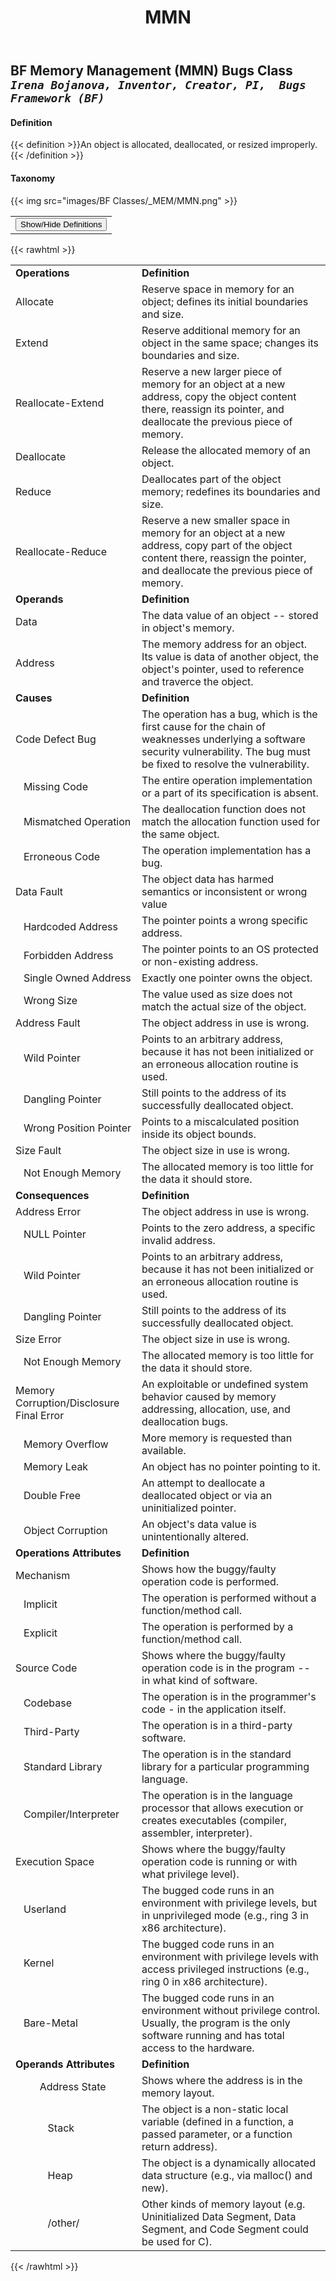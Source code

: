 ﻿---
weight: 3
title: "MMN"
---
## BF Memory Management (MMN) Bugs Class <br/>_`Irena Bojanova, Inventor, Creator, PI,  Bugs Framework (BF)`_

#### Definition
{{< definition >}}An object is allocated, deallocated, or resized improperly.{{< /definition >}}

####  Taxonomy


{{< img src="images/BF Classes/_MEM/MMN.png" >}}

<table>
<tr>
<td>
<button class="btn btn-primary " type="button" data-bs-toggle="collapse" data-bs-target="#collapseTable" aria-expanded="false" aria-controls="collapseTable">Show/Hide Definitions</button>
</td>
</tr>
</table>
	
{{< rawhtml >}}
<div class="collapse" id="collapseTable">
<table>
<tr>
			<td><strong>Operations</strong></td>
	<td><strong>Definition</strong></td>
	</tr>
	<tr>
			<td>Allocate </td>
	<td>Reserve space in memory for an object; defines its initial boundaries and size.</td>
	</tr>
	<tr>
			<td>Extend </td>
	<td>Reserve additional memory for an object in the same space; changes its boundaries and size.</td>
	</tr>
	<tr>
			<td>Reallocate-Extend </td>
	<td>Reserve a new larger piece of memory for an object at a new address, copy the object content there, reassign its pointer, and deallocate the previous piece of memory.</td>
	</tr>
	<tr>
			<td>Deallocate </td>
	<td>Release the allocated memory of an object.</td>
	</tr>
	<tr>
			<td>Reduce </td>
	<td>Deallocates part of the object memory; redefines its boundaries and size.</td>
	</tr>
	<tr>
			<td>Reallocate-Reduce </td>
	<td>Reserve a new smaller space in memory for an object at a new address, copy part of the object content there, reassign the pointer, and deallocate the previous piece of memory.</td>
	</tr>
	<tr>
			<td><strong>Operands</strong></td>
	<td><strong>Definition</strong></td>
	</tr>
	<tr>
			<td>Data </td>
	<td>The data value of an object -- stored in object's memory.</td>
	</tr>
	<tr>
			<td>Address </td>
	<td>The memory address for an object. Its value is data of another object, the object's pointer, used to reference and traverce the object.</td>
	</tr>
	<tr>
			<td><strong>Causes</strong></td>
	<td><strong>Definition</strong></td>
	</tr>
	<tr>
			<td>Code Defect Bug</td>
	<td>The operation has a bug, which is the first cause for the chain of weaknesses underlying a software security vulnerability. The bug must be fixed to resolve the vulnerability.</td>
	</tr>
	<tr>
			<td>   Missing Code </td>
	<td>The entire operation implementation or a part of its specification is absent.</td>
	</tr>
	<tr>
			<td>   Mismatched Operation </td>
	<td>The deallocation function does not match the allocation function used for the same object.</td>
	</tr>
	<tr>
			<td>   Erroneous Code </td>
	<td>The operation implementation has a bug.</td>
	</tr>
	<tr>
			<td>Data Fault</td>
	<td>The object data has harmed semantics or inconsistent or wrong value</td>
	</tr>
	<tr>
			<td>   Hardcoded Address </td>
	<td>The pointer points a wrong specific address.</td>
	</tr>
	<tr>
			<td>   Forbidden Address </td>
	<td>The pointer points to an OS protected or non-existing address.</td>
	</tr>
	<tr>
			<td>   Single Owned Address </td>
	<td>Exactly one pointer owns the object.</td>
	</tr>
	<tr>
			<td>   Wrong Size </td>
	<td>The value used as size does not match the actual size of the object.</td>
	</tr>
	<tr>
			<td>Address Fault</td>
	<td>The object address in use is wrong.</td>
	</tr>
	<tr>
			<td>   Wild Pointer </td>
	<td>Points to an arbitrary address, because it has not been initialized or an erroneous allocation routine is used.</td>
	</tr>
	<tr>
			<td>   Dangling Pointer </td>
	<td>Still points to the address of its successfully deallocated object.</td>
	</tr>
	<tr>
			<td>   Wrong Position Pointer </td>
	<td>Points to a miscalculated position inside its object bounds.</td>
	</tr>
	<tr>
			<td>Size Fault</td>
	<td>The object size in use is wrong.</td>
	</tr>
	<tr>
			<td>   Not Enough Memory </td>
	<td>The allocated memory is too little for the data it should store.</td>
	</tr>
	<tr>
			<td><strong>Consequences</strong></td>
	<td><strong>Definition</strong></td>
	</tr>
	<tr>
			<td>Address Error</td>
	<td>The object address in use is wrong.</td>
	</tr>
	<tr>
			<td>   NULL Pointer </td>
	<td>Points to the zero address, a specific invalid address.</td>
	</tr>
	<tr>
			<td>   Wild Pointer </td>
	<td>Points to an arbitrary address, because it has not been initialized or an erroneous allocation routine is used.</td>
	</tr>
	<tr>
			<td>   Dangling Pointer </td>
	<td>Still points to the address of its successfully deallocated object.</td>
	</tr>
	<tr>
			<td>Size Error</td>
	<td>The object size in use is wrong.</td>
	</tr>
	<tr>
			<td>   Not Enough Memory </td>
	<td>The allocated memory is too little for the data it should store.</td>
	</tr>
	<tr>
			<td>Memory Corruption/Disclosure Final Error</td>
	<td>An exploitable or undefined  system behavior caused by memory addressing, allocation, use, and deallocation bugs.</td>
	</tr>
	<tr>
			<td>   Memory Overflow </td>
	<td>More memory is requested than available.</td>
	</tr>
	<tr>
			<td>   Memory Leak </td>
	<td>An object has no pointer pointing to it.</td>
	</tr>
	<tr>
			<td>   Double Free </td>
	<td>An attempt to deallocate a deallocated object or via an uninitialized pointer.</td>
	</tr>
	<tr>
			<td>   Object Corruption </td>
	<td>An object's data value is unintentionally altered.</td>
	</tr>
	<tr>
			<td><strong>Operations Attributes</strong></td>
	<td><strong>Definition</strong></td>
	</tr>
	<tr>
			<td>Mechanism </td>
	<td>Shows how the buggy/faulty operation code is performed.</td>
	</tr>
	<tr>
			<td>   Implicit </td>
	<td>The operation is performed without a function/method call.</td>
	</tr>
	<tr>
			<td>   Explicit </td>
	<td>The operation is performed by a function/method call.</td>
	</tr>
	<tr>
			<td>Source Code </td>
	<td>Shows where the buggy/faulty operation code is in the program -- in what kind of software.</td>
	</tr>
	<tr>
			<td>   Codebase </td>
	<td>The operation is in the programmer's code - in the application itself.</td>
	</tr>
	<tr>
			<td>   Third-Party </td>
	<td>The operation is in a third-party software.</td>
	</tr>
	<tr>
			<td>   Standard Library </td>
	<td>The operation is in the standard library for a particular programming language.</td>
	</tr>
	<tr>
			<td>   Compiler/Interpreter </td>
	<td>The operation is in the language processor that allows execution or creates executables (compiler, assembler, interpreter).</td>
	</tr>
	<tr>
			<td>Execution Space </td>
	<td>Shows where the buggy/faulty operation code is running or with what privilege level).</td>
	</tr>
	<tr>
			<td>   Userland </td>
	<td>The bugged code runs in an environment with privilege levels, but in unprivileged mode (e.g., ring 3 in x86 architecture).</td>
	</tr>
	<tr>
			<td>   Kernel </td>
	<td>The bugged code runs in an environment with privilege levels with access privileged instructions (e.g., ring 0 in x86 architecture).</td>
	</tr>
	<tr>
			<td>   Bare-Metal </td>
	<td>The bugged code runs in an environment without privilege control. Usually, the program is the only software running and has total access to the hardware.</td>
	</tr>
	<tr>
			<td><strong>Operands Attributes</strong></td>
	<td><strong>Definition</strong></td>
	</tr>
	<tr>
			<td>         Address State </td>
	<td>Shows where the address is in the memory layout.</td>
	</tr>
	<tr>
			<td>            Stack </td>
	<td>The object is a non-static local variable (defined in a function, a passed parameter, or a function return address).</td>
	</tr>
	<tr>
			<td>            Heap </td>
	<td>The object is a dynamically allocated data structure (e.g., via malloc() and new).</td>
	</tr>
	<tr>
			<td>            /other/ </td>
	<td>Other kinds of memory layout (e.g. Uninitialized Data Segment, Data Segment, and Code Segment could be used for C).</td>
	</tr>
	
</table>
</div>
{{< /rawhtml >}}

